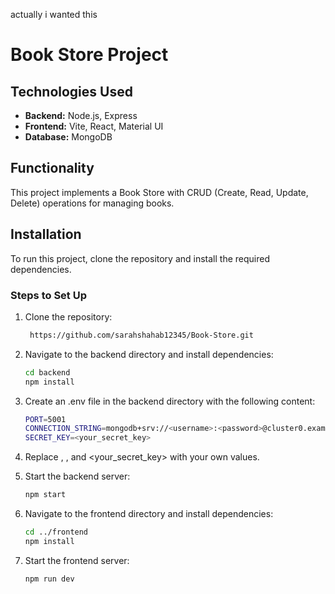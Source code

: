 actually i wanted this

# Book Store Project

## Technologies Used

- **Backend:** Node.js, Express
- **Frontend:** Vite, React, Material UI
- **Database:** MongoDB

## Functionality

This project implements a Book Store with CRUD (Create, Read, Update, Delete) operations for managing books.

## Installation

To run this project, clone the repository and install the required dependencies.

### Steps to Set Up

1. Clone the repository:
   ```bash
    https://github.com/sarahshahab12345/Book-Store.git

2. Navigate to the backend directory and install dependencies:
    ```bash
   cd backend
   npm install 

3. Create an .env file in the backend directory with the following content:
     ```bash
   PORT=5001
   CONNECTION_STRING=mongodb+srv://<username>:<password>@cluster0.example.mongodb.net/Express_API
   SECRET_KEY=<your_secret_key>

4. Replace <username>, <password>, and <your_secret_key> with your own values.

5. Start the backend server:
     ```bash
     npm start

6. Navigate to the frontend directory and install dependencies:
      ```bash
    cd ../frontend
    npm install

7. Start the frontend server:
   ```bash
   npm run dev
